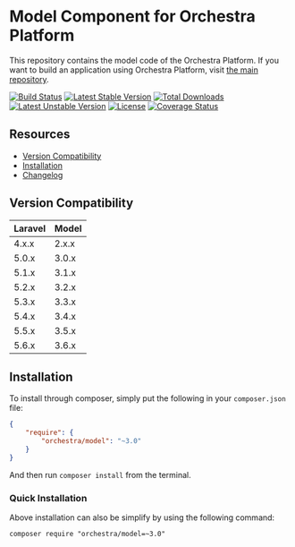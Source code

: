 Model Component for Orchestra Platform
==============

This repository contains the model code of the Orchestra Platform. If you want to build an application using Orchestra Platform, visit [the main repository](https://github.com/orchestral/platform).

[![Build Status](https://travis-ci.org/orchestral/model.svg?branch=3.6)](https://travis-ci.org/orchestral/model)
[![Latest Stable Version](https://poser.pugx.org/orchestra/model/version)](https://packagist.org/packages/orchestra/model)
[![Total Downloads](https://poser.pugx.org/orchestra/model/downloads)](https://packagist.org/packages/orchestra/model)
[![Latest Unstable Version](https://poser.pugx.org/orchestra/model/v/unstable)](//packagist.org/packages/orchestra/model)
[![License](https://poser.pugx.org/orchestra/model/license)](https://packagist.org/packages/orchestra/model)
[![Coverage Status](https://coveralls.io/repos/github/orchestral/model/badge.svg?branch=3.6)](https://coveralls.io/github/orchestral/model?branch=3.6)

## Resources

* [Version Compatibility](#version-compatibility)
* [Installation](#installation)
* [Changelog](https://github.com/orchestral/model/releases)

## Version Compatibility

Laravel    | Model
:----------|:----------
 4.x.x     | 2.x.x
 5.0.x     | 3.0.x
 5.1.x     | 3.1.x
 5.2.x     | 3.2.x
 5.3.x     | 3.3.x
 5.4.x     | 3.4.x
 5.5.x     | 3.5.x
 5.6.x     | 3.6.x

## Installation

To install through composer, simply put the following in your `composer.json` file:

```json
{
    "require": {
        "orchestra/model": "~3.0"
    }
}
```

And then run `composer install` from the terminal.

### Quick Installation

Above installation can also be simplify by using the following command:

    composer require "orchestra/model=~3.0"
